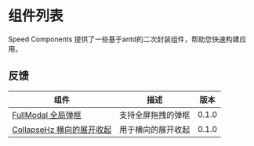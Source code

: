 # 组件列表

Speed Components 提供了一些基于antd的二次封装组件，帮助您快速构建应用。

## 反馈

| 组件 | 描述 | 版本 |
| --- | --- | --- |
| [FullModal 全局弹框](/components/full-modal) | 支持全屏拖拽的弹框 | 0.1.0 |
| [CollapseHz 横向的展开收起](/components/collapse-hz) | 用于横向的展开收起 | 0.1.0 |
